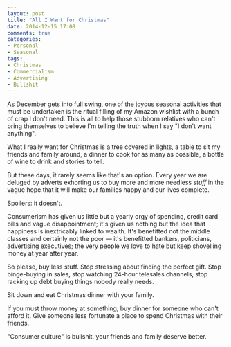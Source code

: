 ```yaml
---
layout: post
title: "All I Want for Christmas"
date: 2014-12-15 17:08
comments: true
categories: 
- Personal
- Seasonal
tags:
- Christmas
- Commercialism
- Advertising
- Bullshit
---
```


As December gets into full swing, one of the joyous seasonal activities that must be undertaken is the ritual filling of my Amazon wishlist with a bunch of crap I don't need. This is all to help those stubborn relatives who can't bring themselves to believe I'm telling the truth when I say "I don't want anything".

What I really want for Christmas is a tree covered in lights, a table to sit my friends and family around, a dinner to cook for as many as possible, a bottle of wine to drink and stories to tell.

But these days, it rarely seems like that's an option. Every year we are deluged by adverts exhorting us to buy more and more needless *stuff* in the vague hope that it will make our families happy and our lives complete.

Spoilers: it doesn't.

Consumerism has given us little but a yearly orgy of spending, credit card bills and vague disappointment; it's given us nothing but the idea that happiness is inextricably linked to wealth. It's benefitted not the middle classes and certainly not the poor &mdash; it's benefitted bankers, politicians, advertising executives; the very people we love to hate but keep shovelling money at year after year.

So please, buy less stuff. Stop stressing about finding the perfect gift. Stop binge-buying in sales, stop watching 24-hour telesales channels, stop racking up debt buying things nobody really needs.

Sit down and eat Christmas dinner with your family.

If you must throw money at something, buy dinner for someone who can't afford it. Give someone less fortunate a place to spend Christmas with their friends.

"Consumer culture" is bullshit, your friends and family deserve better.
